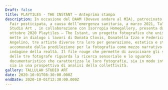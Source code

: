 ```yaml
---
Draft: false
title: PLAYTILES - THE INSTANT — Anteprima stampa
description: In occasione del DAAM (Dovevo andare al MIA), patrocinato da MIA
  Fair posticipata, a causa dell’emergenza sanitaria, a marzo 2021, Tallulah
  Studio Art , in collaborazione con Isorropia Homegallery, presenta dall’1 al 4
  ottobre 2020 Playtiles – The Istant, un progetto fotografico che unisce e
  mette in dialogo i lavori di Donata Clovis, Donatella Izzo e Federica
  Angelino, tre artiste diverse tra loro per generazione, estetica e stile,
  accomunate dalla predilezione per la fotografia come mezzo narrativo e di
  indagine della realtà. Il file rouge che permette di avvicinare gli sguardi
  delle tre fotografe riguarda la ricerca sensoriale e lo sguardo
  documentaristico che caratterizza le loro fotografie, sia in modo intimista
  sia in una prospettiva di analisi della collettività.
gallery: TALLULAH STUDIO ART
date: 2020-10-01T08:30:00.000Z
endDate: 2020-10-01T12:30:00.000Z
---
```

